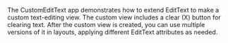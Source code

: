 The CustomEditText app demonstrates how to extend EditText to make a custom text-editing view. The custom view includes a clear (X) button for clearing text. After the custom view is created, you can use multiple versions of it in layouts, applying different EditText attributes as needed.